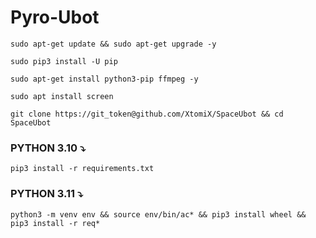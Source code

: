 # Pyro-Ubot

```
sudo apt-get update && sudo apt-get upgrade -y
```

```
sudo pip3 install -U pip
```

```
sudo apt-get install python3-pip ffmpeg -y
```

```
sudo apt install screen
```

```
git clone https://git_token@github.com/XtomiX/SpaceUbot && cd SpaceUbot
```

### PYTHON 3.10 ⤵️
```
pip3 install -r requirements.txt
```

### PYTHON 3.11 ⤵️

```
python3 -m venv env && source env/bin/ac* && pip3 install wheel && pip3 install -r req*
```


